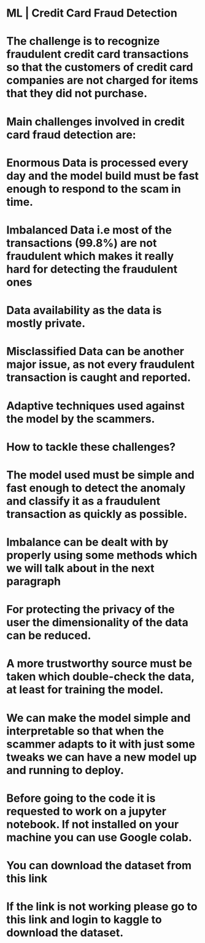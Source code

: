 # ML | Credit Card Fraud Detection
# The challenge is to recognize fraudulent credit card transactions so that the customers of credit card companies are not charged for items that they did not purchase.

# Main challenges involved in credit card fraud detection are:

# Enormous Data is processed every day and the model build must be fast enough to respond to the scam in time.
# Imbalanced Data i.e most of the transactions (99.8%) are not fraudulent which makes it really hard for detecting the fraudulent ones
# Data availability as the data is mostly private.
# Misclassified Data can be another major issue, as not every fraudulent transaction is caught and reported.
# Adaptive techniques used against the model by the scammers.
# How to tackle these challenges?

# The model used must be simple and fast enough to detect the anomaly and classify it as a fraudulent transaction as quickly as possible.
# Imbalance can be dealt with by properly using some methods which we will talk about in the next paragraph
# For protecting the privacy of the user the dimensionality of the data can be reduced.
# A more trustworthy source must be taken which double-check the data, at least for training the model.
# We can make the model simple and interpretable so that when the scammer adapts to it with just some tweaks we can have a new model up and running to deploy.
# Before going to the code it is requested to work on a jupyter notebook. If not installed on your machine you can use Google colab.
# You can download the dataset from this link
# If the link is not working please go to this link and login to kaggle to download the dataset.
